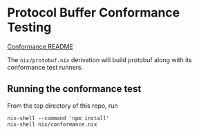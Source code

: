 # Protocol Buffer Conformance Testing

[Conformance README](https://github.com/protocolbuffers/protobuf/tree/master/conformance)

The `nix/protobuf.nix` derivation will build protobuf along with its
conformance test runners.

## Running the conformance test

From the top directory of this repo, run

```
nix-shell --command 'npm install'
nix-shell nix/conformance.nix
```
